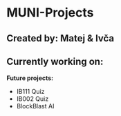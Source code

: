 # MUNI-Projects
**Created by: Matej & Ivča**
---
**Currently working on:**
- 

**Future projects:**
- IB111 Quiz
- IB002 Quiz
- BlockBlast AI
